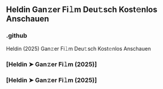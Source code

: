## Heldin Gan𝚣er Fi𝚕m Deu𝚝sch Kost𝚎nlos Anschauen

### .github

Heldin (2025) Gan𝚣er Fi𝚕m Deu𝚝sch Kost𝚎nlos Anschauen

### [Heldin ➤ Gan𝚣er Fi𝚕m (2025)]
### [Heldin ➤ Gan𝚣er Fi𝚕m (2025)]
